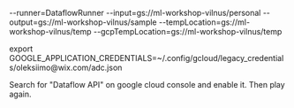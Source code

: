 --runner=DataflowRunner
--input=gs://ml-workshop-vilnus/personal
--output=gs://ml-workshop-vilnus/sample
--tempLocation=gs://ml-workshop-vilnus/temp
--gcpTempLocation=gs://ml-workshop-vilnus/temp


export GOOGLE_APPLICATION_CREDENTIALS=~/.config/gcloud/legacy_credentials/oleksiimo\@wix.com/adc.json

Search for "Dataflow API" on google cloud console and enable it. Then play again.
